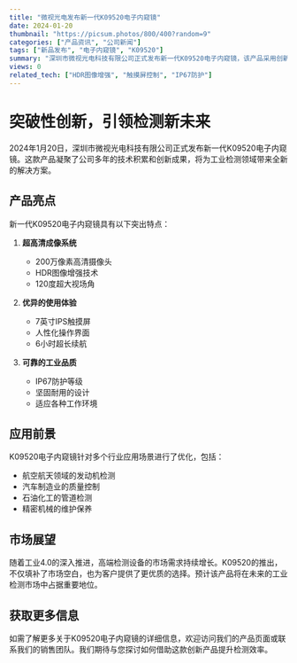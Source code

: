 ```yaml
---
title: "微视光电发布新一代K09520电子内窥镜"
date: 2024-01-20
thumbnail: "https://picsum.photos/800/400?random=9"
categories: ["产品资讯", "公司新闻"]
tags: ["新品发布", "电子内窥镜", "K09520"]
summary: "深圳市微视光电科技有限公司正式发布新一代K09520电子内窥镜，该产品采用创新的图像处理技术，配备7英寸IPS触摸屏，具有超高清成像、长续航等特点，将为工业检测领域带来全新体验。"
views: 0
related_tech: ["HDR图像增强", "触摸屏控制", "IP67防护"]
---
```


# 突破性创新，引领检测新未来

2024年1月20日，深圳市微视光电科技有限公司正式发布新一代K09520电子内窥镜。这款产品凝聚了公司多年的技术积累和创新成果，将为工业检测领域带来全新的解决方案。

## 产品亮点

新一代K09520电子内窥镜具有以下突出特点：

1. **超高清成像系统**
   - 200万像素高清摄像头
   - HDR图像增强技术
   - 120度超大视场角

2. **优异的使用体验**
   - 7英寸IPS触摸屏
   - 人性化操作界面
   - 6小时超长续航

3. **可靠的工业品质**
   - IP67防护等级
   - 坚固耐用的设计
   - 适应各种工作环境

## 应用前景

K09520电子内窥镜针对多个行业应用场景进行了优化，包括：

- 航空航天领域的发动机检测
- 汽车制造业的质量控制
- 石油化工的管道检测
- 精密机械的维护保养

## 市场展望

随着工业4.0的深入推进，高端检测设备的市场需求持续增长。K09520的推出，不仅填补了市场空白，也为客户提供了更优质的选择。预计该产品将在未来的工业检测市场中占据重要地位。

## 获取更多信息

如需了解更多关于K09520电子内窥镜的详细信息，欢迎访问我们的产品页面或联系我们的销售团队。我们期待与您探讨如何借助这款创新产品提升检测效率。
